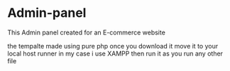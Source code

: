 # Admin-panel
This Admin panel created for an E-commerce website

the tempalte made using pure php
once you download it move it to your local host runner in my case i use XAMPP then run it as you run any other file
